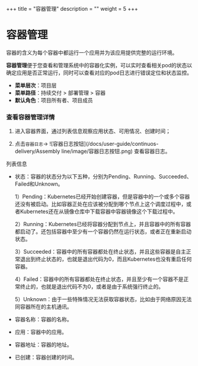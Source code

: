 ﻿+++
title = "容器管理"
description = ""
weight = 5
+++


# 容器管理

容器的含义为每个容器中都运行一个应用并为该应用提供完整的运行环境。

**容器管理**便于您查看和管理系统中的容器化实例，可以实时查看相关pod的状态以确定应用是否正常运行，同时可以查看对应的pod日志进行错误定位和状态监控。

  - **菜单层次**：项目层
  - **菜单路径**：持续交付 >  部署管理 > 容器
  - **默认角色**：项目所有者、项目成员

### 查看容器管理详情

 1. 进入容器界面，通过列表信息观察应用状态、可用情况、创建时间；

 1. 点击`容器日志`→ ![容器日志按钮](/docs/user-guide/continuos-delivery/Assembly line/image/容器日志按钮.png) 查看容器日志。

列表信息

 - 状态：容器的状态分为以下五种，分别为Pending、Running、Succeeded、Failed和Unknown。

    1）Pending：Kubernetes已经开始创建容器，但是容器中的一个或多个容器还没有被启动。比如容器正处在应该被分配到哪个节点上这个调度过程中，或者Kubernetes还在从镜像仓库中下载容器中容器镜像这个下载过程中。

    2）Running：Kubernetes已经将容器分配到节点上，并且容器中的所有容器都启动了。还包括容器中至少有一个容器仍然在运行状态，或者正在重新启动状态。

    3）Succeeded：容器中的所有容器都处在终止状态，并且这些容器是自主正常退出到终止状态的，也就是退出代码为0，而且Kubernetes也没有重启任何容器。

    4）Failed：容器中的所有容器都处在终止状态，并且至少有一个容器不是正常终止的，也就是退出代码不为0，或者是由于系统强行终止的。

    5）Unknown：由于一些特殊情况无法获取容器状态，比如由于网络原因无法同容器所在的主机通讯。

 - 容器名称：容器的名称。
 - 应用：容器中的应用。
 - 容器地址：容器的地址。
 - 已创建：容器创建的时间。